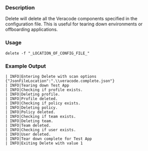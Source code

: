 ### Description
Delete will delete all the Veracode components specified in the configuration file. This is useful for tearing down environments or offboarding applications.

### Usage
`delete -f "_LOCATION_OF_CONFIG_FILE_"`

### Example Output

```
| INFO|Entering Delete with scan options {"JsonFileLocation":".\\veracode.complete.json"}
| INFO|Tearing down Test App
| INFO|Checking if profile exists.
| INFO|Deleting profile.
| INFO|Profile deleted.
| INFO|Checking if policy exists.
| INFO|Deleting policy.
| INFO|Policy deleted.
| INFO|Checking if team exists.
| INFO|Deleting team.
| INFO|Team deleted.
| INFO|Checking if user exists.
| INFO|User deleted.
| INFO|Tear down complete for Test App
| INFO|Exiting Delete with value 1
```